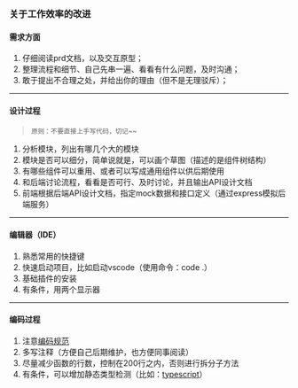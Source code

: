 ### 关于工作效率的改进

#### 需求方面

1. 仔细阅读prd文档，以及交互原型；
2. 整理流程和细节、自己先串一遍、看看有什么问题，及时沟通；
3. 敢于提出不合理之处，并给出你的理由（但不是无理驳斥）；

-------

#### 设计过程

> <small>原则：不要直接上手写代码，切记~~</small>

1. 分析模块，列出有哪几个大的模块
2. 模块是否可以细分，简单说就是，可以画个草图（描述的是组件树结构）
3. 有哪些组件可以重用、或者可以写成通用组件以供后期使用
4. 和后端讨论流程，看看是否可行、及时讨论，并且输出API设计文档
5. 前端根据后端API设计文档，指定mock数据和接口定义（通过express模拟后端服务）

---------

#### 编辑器（IDE）

1. 熟悉常用的快捷键
2. 快速启动项目，比如启动vscode（使用命令：code .）
3. 基础插件的安装
4. 有条件，用两个显示器


-------

#### 编码过程

1. 注意[编码规范](/specification/vue-style-guide.md)
2. 多写注释（方便自己后期维护，也方便同事阅读）
3. 尽量减少函数的行数，控制在200行之内，否则进行拆分子方法
4. 有条件，可以增加静态类型检测（比如：[typescript](/study/vue-support-typescript.md)）